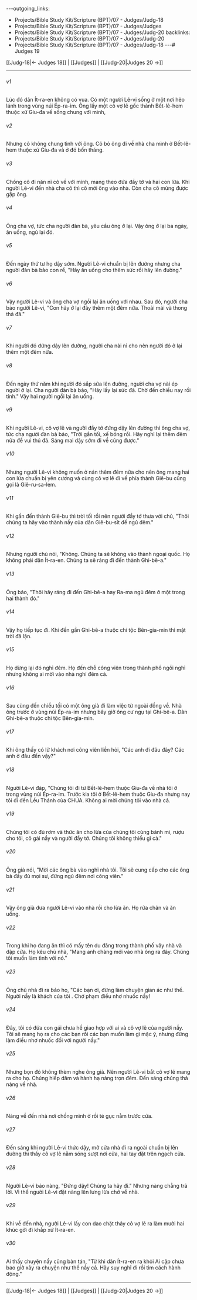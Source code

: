 ---outgoing_links:
  - Projects/Bible Study Kit/Scripture (BPT)/07 - Judges/Judg-18
  - Projects/Bible Study Kit/Scripture (BPT)/07 - Judges/Judges
  - Projects/Bible Study Kit/Scripture (BPT)/07 - Judges/Judg-20
backlinks:
  - Projects/Bible Study Kit/Scripture (BPT)/07 - Judges/Judg-20
  - Projects/Bible Study Kit/Scripture (BPT)/07 - Judges/Judg-18
---# Judges 19

[[Judg-18|← Judges 18]] | [[Judges]] | [[Judg-20|Judges 20 →]]
***



###### v1 
Lúc đó dân Ít-ra-en không có vua. Có một người Lê-vi sống ở một nơi hẻo lánh trong vùng núi Ép-ra-im. Ông lấy một cô vợ lẽ gốc thành Bết-lê-hem thuộc xứ Giu-đa về sống chung với mình, 

###### v2 
Nhưng cô không chung tình với ông. Cô bỏ ông đi về nhà cha mình ở Bết-lê-hem thuộc xứ Giu-đa và ở đó bốn tháng. 

###### v3 
Chồng cô đi năn nỉ cô về với mình, mang theo đứa đầy tớ và hai con lừa. Khi người Lê-vi đến nhà cha cô thì cô mời ông vào nhà. Còn cha cô mừng được gặp ông. 

###### v4 
Ông cha vợ, tức cha người đàn bà, yêu cầu ông ở lại. Vậy ông ở lại ba ngày, ăn uống, ngủ lại đó. 

###### v5 
Đến ngày thứ tư họ dậy sớm. Người Lê-vi chuẩn bị lên đường nhưng cha người đàn bà bảo con rể, "Hãy ăn uống cho thêm sức rồi hãy lên đường." 

###### v6 
Vậy người Lê-vi và ông cha vợ ngồi lại ăn uống với nhau. Sau đó, người cha bảo người Lê-vi, "Con hãy ở lại đây thêm một đêm nữa. Thoải mái và thong thả đã." 

###### v7 
Khi người đó đứng dậy lên đường, người cha nài nỉ cho nên người đó ở lại thêm một đêm nữa. 

###### v8 
Đến ngày thứ năm khi người đó sắp sửa lên đường, người cha vợ nài ép người ở lại. Cha người đàn bà bảo, "Hãy lấy lại sức đã. Chờ đến chiều nay rồi tính." Vậy hai người ngồi lại ăn uống. 

###### v9 
Khi người Lê-vi, cô vợ lẽ và người đầy tớ đứng dậy lên đường thì ông cha vợ, tức cha người đàn bà bảo, "Trời gần tối, xế bóng rồi. Hãy nghỉ lại thêm đêm nữa để vui thú đã. Sáng mai dậy sớm đi về cũng được." 

###### v10 
Nhưng người Lê-vi không muốn ở nán thêm đêm nữa cho nên ông mang hai con lừa chuẩn bị yên cương và cùng cô vợ lẽ đi về phía thành Giê-bu cũng gọi là Giê-ru-sa-lem. 

###### v11 
Khi gần đến thành Giê-bu thì trời tối rồi nên người đầy tớ thưa với chủ, "Thôi chúng ta hãy vào thành nầy của dân Giê-bu-sít để ngủ đêm." 

###### v12 
Nhưng người chủ nói, "Không. Chúng ta sẽ không vào thành ngoại quốc. Họ không phải dân Ít-ra-en. Chúng ta sẽ ráng đi đến thành Ghi-bê-a." 

###### v13 
Ông bảo, "Thôi hãy ráng đi đến Ghi-bê-a hay Ra-ma ngủ đêm ở một trong hai thành đó." 

###### v14 
Vậy họ tiếp tục đi. Khi đến gần Ghi-bê-a thuộc chi tộc Bên-gia-min thì mặt trời đã lặn. 

###### v15 
Họ dừng lại đó nghỉ đêm. Họ đến chỗ công viên trong thành phố ngồi nghỉ nhưng không ai mời vào nhà nghỉ đêm cả. 

###### v16 
Sau cùng đến chiều tối có một ông già đi làm việc từ ngoài đồng về. Nhà ông trước ở vùng núi Ép-ra-im nhưng bây giờ ông cư ngụ tại Ghi-bê-a. Dân Ghi-bê-a thuộc chi tộc Bên-gia-min. 

###### v17 
Khi ông thấy có lữ khách nơi công viên liền hỏi, "Các anh đi đâu đây? Các anh ở đâu đến vậy?" 

###### v18 
Người Lê-vi đáp, "Chúng tôi đi từ Bết-lê-hem thuộc Giu-đa về nhà tôi ở trong vùng núi Ép-ra-im. Trước kia tôi ở Bết-lê-hem thuộc Giu-đa nhưng nay tôi đi đến Lều Thánh của CHÚA. Không ai mời chúng tôi vào nhà cả. 

###### v19 
Chúng tôi có đủ rơm và thức ăn cho lừa của chúng tôi cùng bánh mì, rượu cho tôi, cô gái nầy và người đầy tớ. Chúng tôi không thiếu gì cả." 

###### v20 
Ông già nói, "Mời các ông bà vào nghỉ nhà tôi. Tôi sẽ cung cấp cho các ông bà đầy đủ mọi sự, đừng ngủ đêm nơi công viên." 

###### v21 
Vậy ông già đưa người Lê-vi vào nhà rồi cho lừa ăn. Họ rửa chân và ăn uống. 

###### v22 
Trong khi họ đang ăn thì có mấy tên du đãng trong thành phố vây nhà và đập cửa. Họ kêu chủ nhà, "Mang anh chàng mới vào nhà ông ra đây. Chúng tôi muốn làm tình với nó." 

###### v23 
Ông chủ nhà đi ra bảo họ, "Các bạn ơi, đừng làm chuyện gian ác như thế. Người nầy là khách của tôi . Chớ phạm điều nhơ nhuốc nầy! 

###### v24 
Đây, tôi có đứa con gái chưa hề giao hợp với ai và cô vợ lẽ của người nầy. Tôi sẽ mang họ ra cho các bạn rồi các bạn muốn làm gì mặc ý, nhưng đừng làm điều nhơ nhuốc đối với người nầy." 

###### v25 
Nhưng bọn đó không thèm nghe ông già. Nên người Lê-vi bắt cô vợ lẽ mang ra cho họ. Chúng hiếp dâm và hành hạ nàng trọn đêm. Đến sáng chúng thả nàng về nhà. 

###### v26 
Nàng về đến nhà nơi chồng mình ở rồi té gục nằm trước cửa. 

###### v27 
Đến sáng khi người Lê-vi thức dậy, mở cửa nhà đi ra ngoài chuẩn bị lên đường thì thấy cô vợ lẽ nằm sóng sượt nơi cửa, hai tay đặt trên ngạch cửa. 

###### v28 
Người Lê-vi bảo nàng, "Đứng dậy! Chúng ta hãy đi." Nhưng nàng chẳng trả lời. Vì thế người Lê-vi đặt nàng lên lưng lừa chở về nhà. 

###### v29 
Khi về đến nhà, người Lê-vi lấy con dao chặt thây cô vợ lẽ ra làm mười hai khúc gởi đi khắp xứ Ít-ra-en. 

###### v30 
Ai thấy chuyện nầy cũng bàn tán, "Từ khi dân Ít-ra-en ra khỏi Ai cập chưa bao giờ xảy ra chuyện như thế nầy cả. Hãy suy nghĩ đi rồi tìm cách hành động."

***
[[Judg-18|← Judges 18]] | [[Judges]] | [[Judg-20|Judges 20 →]]
